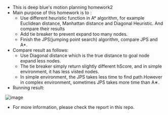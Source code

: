 - This is deep blue's motion planning homework2
- Main purpose of this homework is to :
    - Use different heuristic function in A* algorithm, for example Euclidean distance, Manhattan distance and Diagonal Heuristic. And compare their results
    - Add tie breaker to prevent expand too many nodes.
    - Finish the JPS(jumping point search) algorithm, compare JPS and A*.
- Compare result as follows:
    - Use Diagonal distance which is the true distance to goal node expand less nodes.
    - The tie breaker simply return slightly different hScore, and in simple environment, it has less
visted nodes.
    - In simple environment, the JPS takes less time to find path.However in complex environment, sometimes JPS takes more time than A∗.
- Running result:

![image](/image/complexenv.png)

- For more information, please check the report in this repo.
